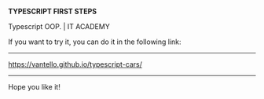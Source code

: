 <b>TYPESCRIPT FIRST STEPS</b>

Typescript OOP. | IT ACADEMY

If you want to try it, you can do it in the following link:
______________________________________________
https://vantello.github.io/typescript-cars/
______________________________________________

Hope you like it!
